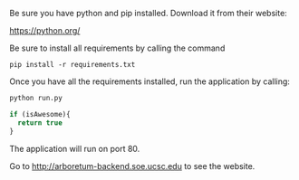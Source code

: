 Be sure you have python and pip installed. Download it from their website:

https://python.org/

Be sure to install all requirements by calling the command

```
pip install -r requirements.txt
```

Once you have all the requirements installed, run the application by calling:

```python
python run.py
```

```javascript
if (isAwesome){
  return true
}
```

The application will run on port 80.

Go to http://arboretum-backend.soe.ucsc.edu to see the website.
